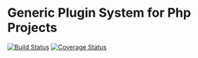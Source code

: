 # Generic Plugin System for Php Projects

[![Build Status](https://travis-ci.org/flyingwhale/plugin.png?branch=master)](https://travis-ci.org/flyingwhale/plugin)
[![Coverage Status](https://coveralls.io/repos/flyingwhale/plugin/badge.png?branch=master)](https://coveralls.io/r/flyingwhale/plugin?branch=master)

